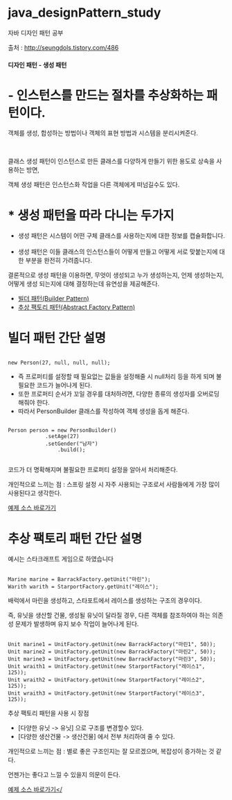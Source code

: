 # java_designPattern_study
자바 디자인 패턴 공부


출처 : <a href="http://seungdols.tistory.com/486">http://seungdols.tistory.com/486</a>

<h4>디자인 패턴 - 생성 패턴</h>

<h1>- 인스턴스를 만드는 절차를 추상화하는 패턴이다.</h1>
<p> 객체를 생성, 합성하는 방법이나 객체의 표현 방법과 시스템을 분리시켜준다.</p>
<br/>
<p>클래스 생성 패턴이 인스턴스로 만든 클래스를 다양하게 만들기 위한 용도로 상속을 사용하는 방면,</p>
<p>객체 생성 패턴은 인스턴스화 작업을 다른 객체에게 떠넘길수도 있다.</p>


<h1>* 생성 패턴을 따라 다니는 두가지</h1>
<ul>
  <li>생성 패턴은 시스템이 어떤 구체 클래스를 사용하는지에 대한 정보를 캡슐화합니다.</li>
  <br/>
  <li>생성 패턴은 이들 클래스의 인스턴스들이 어떻게 만들고 어떻게 서로 맞붙는지에 대한 부분을 완전히 가려줍니다.</li>
</ul>


<p>결론적으로 생성 패턴을 이용하면, 무엇이 생성되고 누가 생성하는지, 언제 생성하는지, 어떻게 생성 되는지에 대해 결정하는데 유연성을 제공해준다.</p>

<ul>
  <li>
    <a href="#-빌더-패턴-간단-설명-">
      빌더 패턴(Builder Pattern)
    </a>
  </li>
	<li>
	  <a href="#-추상-팩토리-패턴-간단-설명-">
		추상 팩토리 패턴(Abstract Factory Pattern)
	  </a>
	</li>
</ul>


<h1> 빌더 패턴 간단 설명 </h1>
<pre><code>
new Person(27, null, null, null);
</code></pre>
<ul>
  <li>즉 프로퍼티를 설정할 때 필요없는 값들을 설정해줄 시 null처리 등을 하게 되며 불필요한 코드가 늘어나게 된다.</li>
	<li>또한 프로퍼티 순서가 꼬일 경우를 대처하려면, 다양한 종류의 생성자를 오버로딩 해줘야 한다.</li>
  <li>따라서 PersonBuilder 클래스를 작성하여 객체 생성을 돕게 해준다.</li>
</ul>

<pre class="prettyprint"><code>
Person person = new PersonBuilder()
			.setAge(27)
			.setGender("남자")
        		.build();
			
</code></pre>

<p> 코드가 더 명확해지며 불필요한 프로퍼티 설정을 알아서 처리해준다. </p>
<p> 개인적으로 느끼는 점 : 스프링 설정 시 자주 사용되는 구조로서 사람들에게 가장 많이 사용된다고 생각한다. </p>

<a href="https://github.com/korbuno/java_designPattern_study/tree/master/src/creationalPattern/builderPattern">예제 소스 바로가기</a>

<h1> 추상 팩토리 패턴 간단 설명 </h1>
<p> 예시는 스타크래프트 게임으로 하였습니다 </p>

<pre><code>
Marine marine = BarrackFactory.getUnit("마린");
Warith warith = StarportFactory.getUnit("레이스");
</code></pre>

<p> 배럭에서 마린을 생성하고, 스타포트에서 레이스를 생성하는 구조의 경우이다. </p>
<p> 즉, 유닛을 생산할 건물, 생성될 유닛이 달라질 경우, 다른 객체를 참조하여야 하는 의존성 문제가 발생하며 유지 보수 작업이 늘어나게 된다. </p>

<pre><code>
Unit marine1 = UnitFactory.getUnit(new BarrackFactory("마린1", 50));
Unit marine2 = UnitFactory.getUnit(new BarrackFactory("마린2", 50));
Unit marine3 = UnitFactory.getUnit(new BarrackFactory("마린3", 50));
Unit wraith1 = UnitFactory.getUnit(new StarportFactory("레이스1", 125));
Unit wraith2 = UnitFactory.getUnit(new StarportFactory("레이스2", 125));
Unit wraith3 = UnitFactory.getUnit(new StarportFactory("레이스3", 125));
</code></pre>

<p> 추상 팩토리 패턴을 사용 시 장점 </p>
<ul>
	<li>[다양한 유닛 -> 유닛] 으로 구조를 변경할수 있다.</li>
	<li>[다양한 생산건물 -> 생산건물] 에서 전부 처리하여 줄 수 있다.</li>
</ul>

<p> 개인적으로 느끼는 점 : 별로 좋은 구조인지는 잘 모르겠으며, 복잡성이 증가하는 것 같다. </p>
<p> 언젠가는 좋다고 느낄 수 있을지 의문이 든다. </p>

<a href="https://github.com/korbuno/java_designPattern_study/tree/master/src/creationalPattern/abstractFactoryPattern">예제 소스 바로가기</

